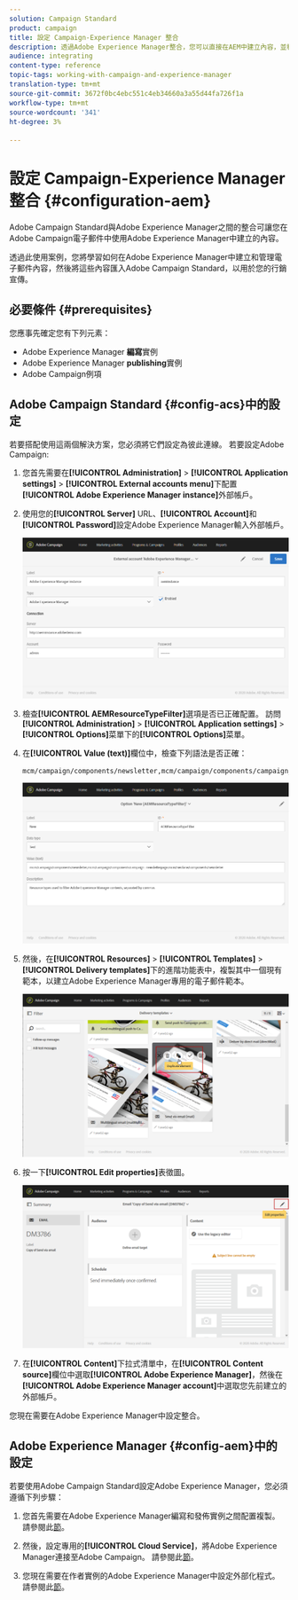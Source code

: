```yaml
---
solution: Campaign Standard
product: campaign
title: 設定 Campaign-Experience Manager 整合
description: 透過Adobe Experience Manager整合，您可以直接在AEM中建立內容，並稍後在Adobe Campaign中使用。
audience: integrating
content-type: reference
topic-tags: working-with-campaign-and-experience-manager
translation-type: tm+mt
source-git-commit: 3672f0bc4ebc551c4eb34660a3a55d44fa726f1a
workflow-type: tm+mt
source-wordcount: '341'
ht-degree: 3%

---
```



# 設定 Campaign-Experience Manager 整合 {#configuration-aem}

Adobe Campaign Standard與Adobe Experience Manager之間的整合可讓您在Adobe Campaign電子郵件中使用Adobe Experience Manager中建立的內容。

透過此使用案例，您將學習如何在Adobe Experience Manager中建立和管理電子郵件內容，然後將這些內容匯入Adobe Campaign Standard，以用於您的行銷宣傳。

## 必要條件 {#prerequisites}

您應事先確定您有下列元素：

* Adobe Experience Manager **編寫**&#x200B;實例
* Adobe Experience Manager **publishing**&#x200B;實例
* Adobe Campaign例項

## Adobe Campaign Standard {#config-acs}中的設定

若要搭配使用這兩個解決方案，您必須將它們設定為彼此連線。
若要設定Adobe Campaign:

1. 您首先需要在&#x200B;**[!UICONTROL Administration]** > **[!UICONTROL Application settings]** > **[!UICONTROL External accounts menu]**&#x200B;下配置&#x200B;**[!UICONTROL Adobe Experience Manager instance]**&#x200B;外部帳戶。

1. 使用您的&#x200B;**[!UICONTROL Server]** URL、**[!UICONTROL Account]**&#x200B;和&#x200B;**[!UICONTROL Password]**&#x200B;設定Adobe Experience Manager輸入外部帳戶。

   ![](assets/aem_1.png)

1. 檢查&#x200B;**[!UICONTROL AEMResourceTypeFilter]**&#x200B;選項是否已正確配置。 訪問&#x200B;**[!UICONTROL Administration]** > **[!UICONTROL Application settings]** > **[!UICONTROL Options]**&#x200B;菜單下的&#x200B;**[!UICONTROL Options]**&#x200B;菜單。

1. 在&#x200B;**[!UICONTROL Value (text)]**&#x200B;欄位中，檢查下列語法是否正確：

   ```
   mcm/campaign/components/newsletter,mcm/campaign/components/campaign_newsletterpage,mcm/neolane/components/newsletter
   ```

   ![](assets/aem_2.png)

1. 然後，在&#x200B;**[!UICONTROL Resources]** > **[!UICONTROL Templates]** > **[!UICONTROL Delivery templates]**&#x200B;下的進階功能表中，複製其中一個現有範本，以建立Adobe Experience Manager專用的電子郵件範本。

   ![](assets/aem_3.png)

1. 按一下&#x200B;**[!UICONTROL Edit properties]**&#x200B;表徵圖。

   ![](assets/aem_4.png)

1. 在&#x200B;**[!UICONTROL Content]**&#x200B;下拉式清單中，在&#x200B;**[!UICONTROL Content source]**&#x200B;欄位中選取&#x200B;**[!UICONTROL Adobe Experience Manager]**，然後在&#x200B;**[!UICONTROL Adobe Experience Manager account]**&#x200B;中選取您先前建立的外部帳戶。

您現在需要在Adobe Experience Manager中設定整合。

## Adobe Experience Manager {#config-aem}中的設定

若要使用Adobe Campaign Standard設定Adobe Experience Manager，您必須遵循下列步驟：

1. 您首先需要在Adobe Experience Manager編寫和發佈實例之間配置複製。 請參閱此[節](https://docs.adobe.com/content/help/en/experience-manager-65/administering/integration/campaignstandard.html#configuring-adobe-experience-manager)。

1. 然後，設定專用的&#x200B;**[!UICONTROL Cloud Service]**，將Adobe Experience Manager連接至Adobe Campaign。 請參閱此[節](https://docs.adobe.com/content/help/en/experience-manager-65/administering/integration/campaignstandard.html#connecting-aem-to-adobe-campaign)。

1. 您現在需要在作者實例的Adobe Experience Manager中設定外部化程式。 請參閱此[節](https://docs.adobe.com/content/help/en/experience-manager-65/administering/integration/campaignstandard.html#configuring-the-externalizer)。

